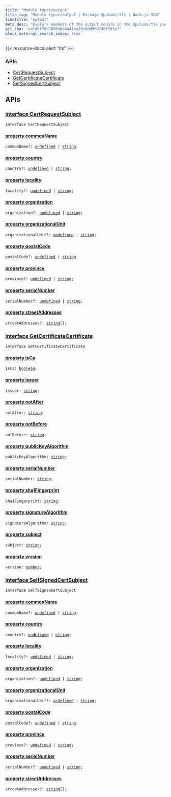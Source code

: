 ```yaml
---
title: "Module types/output"
title_tag: "Module types/output | Package @pulumi/tls | Node.js SDK"
linktitle: "output"
meta_desc: "Explore members of the output module in the @pulumi/tls package."
git_sha: "eafd6f70d7856eb04a41ea28c0dd908746ffd3c7"
block_external_search_index: true
---
```


<!-- WARNING: this page was generated by a tool. Do not edit it by hand. -->
<!-- To change it, please see https://github.com/pulumi/docs/tree/master/tools/tscdocgen. -->

{{< resource-docs-alert "tls" >}}






<h3>APIs</h3>
<ul class="api">
    <li><a href="#CertRequestSubject"><span class="symbol api"></span>CertRequestSubject</a></li>
    <li><a href="#GetCertificateCertificate"><span class="symbol api"></span>GetCertificateCertificate</a></li>
    <li><a href="#SelfSignedCertSubject"><span class="symbol api"></span>SelfSignedCertSubject</a></li>
</ul>




<h2 id="apis">APIs</h2>
<h3 class="pdoc-module-header" id="CertRequestSubject" data-link-title="CertRequestSubject">
    <a href="https://github.com/pulumi/pulumi-tls/blob/eafd6f70d7856eb04a41ea28c0dd908746ffd3c7/sdk/nodejs/types/output.ts#L7">
        interface <strong>CertRequestSubject</strong>
    </a>
</h3>

<pre class="highlight"><code><span class='kr'>interface</span> <span class='nx'>CertRequestSubject</span></code></pre>
<h4 class="pdoc-member-header" id="CertRequestSubject-commonName">
<a class="pdoc-child-name" href="https://github.com/pulumi/pulumi-tls/blob/eafd6f70d7856eb04a41ea28c0dd908746ffd3c7/sdk/nodejs/types/output.ts#L8">property <b>commonName</b></a>
</h4>

<pre class="highlight"><code><span class='kd'></span>commonName?: <span class='kd'><a href='https://developer.mozilla.org/en-US/docs/Web/JavaScript/Reference/Global_Objects/undefined'>undefined</a></span> | <span class='kd'><a href='https://developer.mozilla.org/en-US/docs/Web/JavaScript/Reference/Global_Objects/String'>string</a></span>;</code></pre>
<h4 class="pdoc-member-header" id="CertRequestSubject-country">
<a class="pdoc-child-name" href="https://github.com/pulumi/pulumi-tls/blob/eafd6f70d7856eb04a41ea28c0dd908746ffd3c7/sdk/nodejs/types/output.ts#L9">property <b>country</b></a>
</h4>

<pre class="highlight"><code><span class='kd'></span>country?: <span class='kd'><a href='https://developer.mozilla.org/en-US/docs/Web/JavaScript/Reference/Global_Objects/undefined'>undefined</a></span> | <span class='kd'><a href='https://developer.mozilla.org/en-US/docs/Web/JavaScript/Reference/Global_Objects/String'>string</a></span>;</code></pre>
<h4 class="pdoc-member-header" id="CertRequestSubject-locality">
<a class="pdoc-child-name" href="https://github.com/pulumi/pulumi-tls/blob/eafd6f70d7856eb04a41ea28c0dd908746ffd3c7/sdk/nodejs/types/output.ts#L10">property <b>locality</b></a>
</h4>

<pre class="highlight"><code><span class='kd'></span>locality?: <span class='kd'><a href='https://developer.mozilla.org/en-US/docs/Web/JavaScript/Reference/Global_Objects/undefined'>undefined</a></span> | <span class='kd'><a href='https://developer.mozilla.org/en-US/docs/Web/JavaScript/Reference/Global_Objects/String'>string</a></span>;</code></pre>
<h4 class="pdoc-member-header" id="CertRequestSubject-organization">
<a class="pdoc-child-name" href="https://github.com/pulumi/pulumi-tls/blob/eafd6f70d7856eb04a41ea28c0dd908746ffd3c7/sdk/nodejs/types/output.ts#L11">property <b>organization</b></a>
</h4>

<pre class="highlight"><code><span class='kd'></span>organization?: <span class='kd'><a href='https://developer.mozilla.org/en-US/docs/Web/JavaScript/Reference/Global_Objects/undefined'>undefined</a></span> | <span class='kd'><a href='https://developer.mozilla.org/en-US/docs/Web/JavaScript/Reference/Global_Objects/String'>string</a></span>;</code></pre>
<h4 class="pdoc-member-header" id="CertRequestSubject-organizationalUnit">
<a class="pdoc-child-name" href="https://github.com/pulumi/pulumi-tls/blob/eafd6f70d7856eb04a41ea28c0dd908746ffd3c7/sdk/nodejs/types/output.ts#L12">property <b>organizationalUnit</b></a>
</h4>

<pre class="highlight"><code><span class='kd'></span>organizationalUnit?: <span class='kd'><a href='https://developer.mozilla.org/en-US/docs/Web/JavaScript/Reference/Global_Objects/undefined'>undefined</a></span> | <span class='kd'><a href='https://developer.mozilla.org/en-US/docs/Web/JavaScript/Reference/Global_Objects/String'>string</a></span>;</code></pre>
<h4 class="pdoc-member-header" id="CertRequestSubject-postalCode">
<a class="pdoc-child-name" href="https://github.com/pulumi/pulumi-tls/blob/eafd6f70d7856eb04a41ea28c0dd908746ffd3c7/sdk/nodejs/types/output.ts#L13">property <b>postalCode</b></a>
</h4>

<pre class="highlight"><code><span class='kd'></span>postalCode?: <span class='kd'><a href='https://developer.mozilla.org/en-US/docs/Web/JavaScript/Reference/Global_Objects/undefined'>undefined</a></span> | <span class='kd'><a href='https://developer.mozilla.org/en-US/docs/Web/JavaScript/Reference/Global_Objects/String'>string</a></span>;</code></pre>
<h4 class="pdoc-member-header" id="CertRequestSubject-province">
<a class="pdoc-child-name" href="https://github.com/pulumi/pulumi-tls/blob/eafd6f70d7856eb04a41ea28c0dd908746ffd3c7/sdk/nodejs/types/output.ts#L14">property <b>province</b></a>
</h4>

<pre class="highlight"><code><span class='kd'></span>province?: <span class='kd'><a href='https://developer.mozilla.org/en-US/docs/Web/JavaScript/Reference/Global_Objects/undefined'>undefined</a></span> | <span class='kd'><a href='https://developer.mozilla.org/en-US/docs/Web/JavaScript/Reference/Global_Objects/String'>string</a></span>;</code></pre>
<h4 class="pdoc-member-header" id="CertRequestSubject-serialNumber">
<a class="pdoc-child-name" href="https://github.com/pulumi/pulumi-tls/blob/eafd6f70d7856eb04a41ea28c0dd908746ffd3c7/sdk/nodejs/types/output.ts#L15">property <b>serialNumber</b></a>
</h4>

<pre class="highlight"><code><span class='kd'></span>serialNumber?: <span class='kd'><a href='https://developer.mozilla.org/en-US/docs/Web/JavaScript/Reference/Global_Objects/undefined'>undefined</a></span> | <span class='kd'><a href='https://developer.mozilla.org/en-US/docs/Web/JavaScript/Reference/Global_Objects/String'>string</a></span>;</code></pre>
<h4 class="pdoc-member-header" id="CertRequestSubject-streetAddresses">
<a class="pdoc-child-name" href="https://github.com/pulumi/pulumi-tls/blob/eafd6f70d7856eb04a41ea28c0dd908746ffd3c7/sdk/nodejs/types/output.ts#L16">property <b>streetAddresses</b></a>
</h4>

<pre class="highlight"><code><span class='kd'></span>streetAddresses?: <span class='kd'><a href='https://developer.mozilla.org/en-US/docs/Web/JavaScript/Reference/Global_Objects/String'>string</a></span>[];</code></pre>
<h3 class="pdoc-module-header" id="GetCertificateCertificate" data-link-title="GetCertificateCertificate">
    <a href="https://github.com/pulumi/pulumi-tls/blob/eafd6f70d7856eb04a41ea28c0dd908746ffd3c7/sdk/nodejs/types/output.ts#L19">
        interface <strong>GetCertificateCertificate</strong>
    </a>
</h3>

<pre class="highlight"><code><span class='kr'>interface</span> <span class='nx'>GetCertificateCertificate</span></code></pre>
<h4 class="pdoc-member-header" id="GetCertificateCertificate-isCa">
<a class="pdoc-child-name" href="https://github.com/pulumi/pulumi-tls/blob/eafd6f70d7856eb04a41ea28c0dd908746ffd3c7/sdk/nodejs/types/output.ts#L20">property <b>isCa</b></a>
</h4>

<pre class="highlight"><code><span class='kd'></span>isCa: <span class='kd'><a href='https://developer.mozilla.org/en-US/docs/Web/JavaScript/Reference/Global_Objects/Boolean'>boolean</a></span>;</code></pre>
<h4 class="pdoc-member-header" id="GetCertificateCertificate-issuer">
<a class="pdoc-child-name" href="https://github.com/pulumi/pulumi-tls/blob/eafd6f70d7856eb04a41ea28c0dd908746ffd3c7/sdk/nodejs/types/output.ts#L21">property <b>issuer</b></a>
</h4>

<pre class="highlight"><code><span class='kd'></span>issuer: <span class='kd'><a href='https://developer.mozilla.org/en-US/docs/Web/JavaScript/Reference/Global_Objects/String'>string</a></span>;</code></pre>
<h4 class="pdoc-member-header" id="GetCertificateCertificate-notAfter">
<a class="pdoc-child-name" href="https://github.com/pulumi/pulumi-tls/blob/eafd6f70d7856eb04a41ea28c0dd908746ffd3c7/sdk/nodejs/types/output.ts#L22">property <b>notAfter</b></a>
</h4>

<pre class="highlight"><code><span class='kd'></span>notAfter: <span class='kd'><a href='https://developer.mozilla.org/en-US/docs/Web/JavaScript/Reference/Global_Objects/String'>string</a></span>;</code></pre>
<h4 class="pdoc-member-header" id="GetCertificateCertificate-notBefore">
<a class="pdoc-child-name" href="https://github.com/pulumi/pulumi-tls/blob/eafd6f70d7856eb04a41ea28c0dd908746ffd3c7/sdk/nodejs/types/output.ts#L23">property <b>notBefore</b></a>
</h4>

<pre class="highlight"><code><span class='kd'></span>notBefore: <span class='kd'><a href='https://developer.mozilla.org/en-US/docs/Web/JavaScript/Reference/Global_Objects/String'>string</a></span>;</code></pre>
<h4 class="pdoc-member-header" id="GetCertificateCertificate-publicKeyAlgorithm">
<a class="pdoc-child-name" href="https://github.com/pulumi/pulumi-tls/blob/eafd6f70d7856eb04a41ea28c0dd908746ffd3c7/sdk/nodejs/types/output.ts#L24">property <b>publicKeyAlgorithm</b></a>
</h4>

<pre class="highlight"><code><span class='kd'></span>publicKeyAlgorithm: <span class='kd'><a href='https://developer.mozilla.org/en-US/docs/Web/JavaScript/Reference/Global_Objects/String'>string</a></span>;</code></pre>
<h4 class="pdoc-member-header" id="GetCertificateCertificate-serialNumber">
<a class="pdoc-child-name" href="https://github.com/pulumi/pulumi-tls/blob/eafd6f70d7856eb04a41ea28c0dd908746ffd3c7/sdk/nodejs/types/output.ts#L25">property <b>serialNumber</b></a>
</h4>

<pre class="highlight"><code><span class='kd'></span>serialNumber: <span class='kd'><a href='https://developer.mozilla.org/en-US/docs/Web/JavaScript/Reference/Global_Objects/String'>string</a></span>;</code></pre>
<h4 class="pdoc-member-header" id="GetCertificateCertificate-sha1Fingerprint">
<a class="pdoc-child-name" href="https://github.com/pulumi/pulumi-tls/blob/eafd6f70d7856eb04a41ea28c0dd908746ffd3c7/sdk/nodejs/types/output.ts#L26">property <b>sha1Fingerprint</b></a>
</h4>

<pre class="highlight"><code><span class='kd'></span>sha1Fingerprint: <span class='kd'><a href='https://developer.mozilla.org/en-US/docs/Web/JavaScript/Reference/Global_Objects/String'>string</a></span>;</code></pre>
<h4 class="pdoc-member-header" id="GetCertificateCertificate-signatureAlgorithm">
<a class="pdoc-child-name" href="https://github.com/pulumi/pulumi-tls/blob/eafd6f70d7856eb04a41ea28c0dd908746ffd3c7/sdk/nodejs/types/output.ts#L27">property <b>signatureAlgorithm</b></a>
</h4>

<pre class="highlight"><code><span class='kd'></span>signatureAlgorithm: <span class='kd'><a href='https://developer.mozilla.org/en-US/docs/Web/JavaScript/Reference/Global_Objects/String'>string</a></span>;</code></pre>
<h4 class="pdoc-member-header" id="GetCertificateCertificate-subject">
<a class="pdoc-child-name" href="https://github.com/pulumi/pulumi-tls/blob/eafd6f70d7856eb04a41ea28c0dd908746ffd3c7/sdk/nodejs/types/output.ts#L28">property <b>subject</b></a>
</h4>

<pre class="highlight"><code><span class='kd'></span>subject: <span class='kd'><a href='https://developer.mozilla.org/en-US/docs/Web/JavaScript/Reference/Global_Objects/String'>string</a></span>;</code></pre>
<h4 class="pdoc-member-header" id="GetCertificateCertificate-version">
<a class="pdoc-child-name" href="https://github.com/pulumi/pulumi-tls/blob/eafd6f70d7856eb04a41ea28c0dd908746ffd3c7/sdk/nodejs/types/output.ts#L29">property <b>version</b></a>
</h4>

<pre class="highlight"><code><span class='kd'></span>version: <span class='kd'><a href='https://developer.mozilla.org/en-US/docs/Web/JavaScript/Reference/Global_Objects/Number'>number</a></span>;</code></pre>
<h3 class="pdoc-module-header" id="SelfSignedCertSubject" data-link-title="SelfSignedCertSubject">
    <a href="https://github.com/pulumi/pulumi-tls/blob/eafd6f70d7856eb04a41ea28c0dd908746ffd3c7/sdk/nodejs/types/output.ts#L32">
        interface <strong>SelfSignedCertSubject</strong>
    </a>
</h3>

<pre class="highlight"><code><span class='kr'>interface</span> <span class='nx'>SelfSignedCertSubject</span></code></pre>
<h4 class="pdoc-member-header" id="SelfSignedCertSubject-commonName">
<a class="pdoc-child-name" href="https://github.com/pulumi/pulumi-tls/blob/eafd6f70d7856eb04a41ea28c0dd908746ffd3c7/sdk/nodejs/types/output.ts#L33">property <b>commonName</b></a>
</h4>

<pre class="highlight"><code><span class='kd'></span>commonName?: <span class='kd'><a href='https://developer.mozilla.org/en-US/docs/Web/JavaScript/Reference/Global_Objects/undefined'>undefined</a></span> | <span class='kd'><a href='https://developer.mozilla.org/en-US/docs/Web/JavaScript/Reference/Global_Objects/String'>string</a></span>;</code></pre>
<h4 class="pdoc-member-header" id="SelfSignedCertSubject-country">
<a class="pdoc-child-name" href="https://github.com/pulumi/pulumi-tls/blob/eafd6f70d7856eb04a41ea28c0dd908746ffd3c7/sdk/nodejs/types/output.ts#L34">property <b>country</b></a>
</h4>

<pre class="highlight"><code><span class='kd'></span>country?: <span class='kd'><a href='https://developer.mozilla.org/en-US/docs/Web/JavaScript/Reference/Global_Objects/undefined'>undefined</a></span> | <span class='kd'><a href='https://developer.mozilla.org/en-US/docs/Web/JavaScript/Reference/Global_Objects/String'>string</a></span>;</code></pre>
<h4 class="pdoc-member-header" id="SelfSignedCertSubject-locality">
<a class="pdoc-child-name" href="https://github.com/pulumi/pulumi-tls/blob/eafd6f70d7856eb04a41ea28c0dd908746ffd3c7/sdk/nodejs/types/output.ts#L35">property <b>locality</b></a>
</h4>

<pre class="highlight"><code><span class='kd'></span>locality?: <span class='kd'><a href='https://developer.mozilla.org/en-US/docs/Web/JavaScript/Reference/Global_Objects/undefined'>undefined</a></span> | <span class='kd'><a href='https://developer.mozilla.org/en-US/docs/Web/JavaScript/Reference/Global_Objects/String'>string</a></span>;</code></pre>
<h4 class="pdoc-member-header" id="SelfSignedCertSubject-organization">
<a class="pdoc-child-name" href="https://github.com/pulumi/pulumi-tls/blob/eafd6f70d7856eb04a41ea28c0dd908746ffd3c7/sdk/nodejs/types/output.ts#L36">property <b>organization</b></a>
</h4>

<pre class="highlight"><code><span class='kd'></span>organization?: <span class='kd'><a href='https://developer.mozilla.org/en-US/docs/Web/JavaScript/Reference/Global_Objects/undefined'>undefined</a></span> | <span class='kd'><a href='https://developer.mozilla.org/en-US/docs/Web/JavaScript/Reference/Global_Objects/String'>string</a></span>;</code></pre>
<h4 class="pdoc-member-header" id="SelfSignedCertSubject-organizationalUnit">
<a class="pdoc-child-name" href="https://github.com/pulumi/pulumi-tls/blob/eafd6f70d7856eb04a41ea28c0dd908746ffd3c7/sdk/nodejs/types/output.ts#L37">property <b>organizationalUnit</b></a>
</h4>

<pre class="highlight"><code><span class='kd'></span>organizationalUnit?: <span class='kd'><a href='https://developer.mozilla.org/en-US/docs/Web/JavaScript/Reference/Global_Objects/undefined'>undefined</a></span> | <span class='kd'><a href='https://developer.mozilla.org/en-US/docs/Web/JavaScript/Reference/Global_Objects/String'>string</a></span>;</code></pre>
<h4 class="pdoc-member-header" id="SelfSignedCertSubject-postalCode">
<a class="pdoc-child-name" href="https://github.com/pulumi/pulumi-tls/blob/eafd6f70d7856eb04a41ea28c0dd908746ffd3c7/sdk/nodejs/types/output.ts#L38">property <b>postalCode</b></a>
</h4>

<pre class="highlight"><code><span class='kd'></span>postalCode?: <span class='kd'><a href='https://developer.mozilla.org/en-US/docs/Web/JavaScript/Reference/Global_Objects/undefined'>undefined</a></span> | <span class='kd'><a href='https://developer.mozilla.org/en-US/docs/Web/JavaScript/Reference/Global_Objects/String'>string</a></span>;</code></pre>
<h4 class="pdoc-member-header" id="SelfSignedCertSubject-province">
<a class="pdoc-child-name" href="https://github.com/pulumi/pulumi-tls/blob/eafd6f70d7856eb04a41ea28c0dd908746ffd3c7/sdk/nodejs/types/output.ts#L39">property <b>province</b></a>
</h4>

<pre class="highlight"><code><span class='kd'></span>province?: <span class='kd'><a href='https://developer.mozilla.org/en-US/docs/Web/JavaScript/Reference/Global_Objects/undefined'>undefined</a></span> | <span class='kd'><a href='https://developer.mozilla.org/en-US/docs/Web/JavaScript/Reference/Global_Objects/String'>string</a></span>;</code></pre>
<h4 class="pdoc-member-header" id="SelfSignedCertSubject-serialNumber">
<a class="pdoc-child-name" href="https://github.com/pulumi/pulumi-tls/blob/eafd6f70d7856eb04a41ea28c0dd908746ffd3c7/sdk/nodejs/types/output.ts#L40">property <b>serialNumber</b></a>
</h4>

<pre class="highlight"><code><span class='kd'></span>serialNumber?: <span class='kd'><a href='https://developer.mozilla.org/en-US/docs/Web/JavaScript/Reference/Global_Objects/undefined'>undefined</a></span> | <span class='kd'><a href='https://developer.mozilla.org/en-US/docs/Web/JavaScript/Reference/Global_Objects/String'>string</a></span>;</code></pre>
<h4 class="pdoc-member-header" id="SelfSignedCertSubject-streetAddresses">
<a class="pdoc-child-name" href="https://github.com/pulumi/pulumi-tls/blob/eafd6f70d7856eb04a41ea28c0dd908746ffd3c7/sdk/nodejs/types/output.ts#L41">property <b>streetAddresses</b></a>
</h4>

<pre class="highlight"><code><span class='kd'></span>streetAddresses?: <span class='kd'><a href='https://developer.mozilla.org/en-US/docs/Web/JavaScript/Reference/Global_Objects/String'>string</a></span>[];</code></pre>
